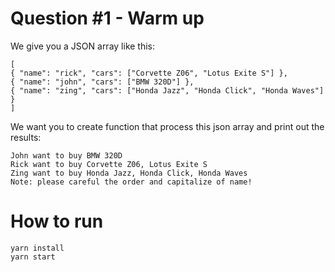 # Question #1 - Warm up
We give you a JSON array like this:
```
[
{ "name": "rick", "cars": ["Corvette Z06", "Lotus Exite S"] },
{ "name": "john", "cars": ["BMW 320D"] },
{ "name": "zing", "cars": ["Honda Jazz", "Honda Click", "Honda Waves"] }
]
```

We want you to create function that process this json array and print out the results:
```
John want to buy BMW 320D
Rick want to buy Corvette Z06, Lotus Exite S
Zing want to buy Honda Jazz, Honda Click, Honda Waves
Note: please careful the order and capitalize of name!
```

# How to run
```
yarn install
yarn start
```
